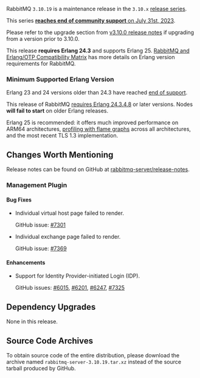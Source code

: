 RabbitMQ `3.10.19` is a maintenance release in the `3.10.x` [release series](https://www.rabbitmq.com/versions.html).

This series [**reaches end of community support** on July 31st, 2023](https://rabbitmq.com/versions.html).

Please refer to the upgrade section from [v3.10.0 release notes](https://github.com/rabbitmq/rabbitmq-server/releases/tag/v3.10.0)
if upgrading from a version prior to 3.10.0.

This release **requires Erlang 24.3** and supports Erlang 25.
[RabbitMQ and Erlang/OTP Compatibility Matrix](https://www.rabbitmq.com/which-erlang.html) has more details on
Erlang version requirements for RabbitMQ.


### Minimum Supported Erlang Version

Erlang 23 and 24 versions older than 24.3 have reached [end of support](https://www.rabbitmq.com/which-erlang.html).

This release of RabbitMQ [requires Erlang 24.3.4.8](https://github.com/rabbitmq/rabbitmq-packaging/pull/35)
or later versions. Nodes **will fail to start** on older Erlang releases.

Erlang 25 is recommended: it offers much improved performance on ARM64 architectures, [profiling with flame graphs](https://blog.rabbitmq.com/posts/2022/05/flame-graphs/)
across all architectures, and the most recent TLS 1.3 implementation.


## Changes Worth Mentioning

Release notes can be found on GitHub at [rabbitmq-server/release-notes](https://github.com/rabbitmq/rabbitmq-server/tree/v3.10.x/release-notes).


### Management Plugin

#### Bug Fixes

 * Individual virtual host page failed to render.

   GitHub issue: [#7301](https://github.com/rabbitmq/rabbitmq-server/issues/7301)

 * Individual exchange page failed to render.

   GitHub issue: [#7369](https://github.com/rabbitmq/rabbitmq-server/issues/7369)

#### Enhancements

 * Support for Identity Provider-initiated Login (IDP).

   GitHub issues: [#6015](https://github.com/rabbitmq/rabbitmq-server/pull/6015), [#6201](https://github.com/rabbitmq/rabbitmq-server/pull/6201),
   [#6247](https://github.com/rabbitmq/rabbitmq-server/pull/6247), [#7325](https://github.com/rabbitmq/rabbitmq-server/pull/7325)


## Dependency Upgrades

None in this release.


## Source Code Archives

To obtain source code of the entire distribution, please download the archive named `rabbitmq-server-3.10.19.tar.xz`
instead of the source tarball produced by GitHub.
